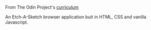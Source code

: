 From The Odin Project's [curriculum](https://www.theodinproject.com/courses/web-development-101/lessons/etch-a-sketch-project)

An Etch-A-Sketch browser application buit in HTML, CSS and vanilla Javascript.
